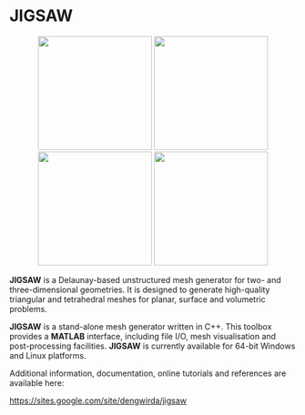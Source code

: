 # JIGSAW

<p align="center">
  <img src = "" width="200">
  <img src = "" width="200">
  <img src = "" width="200">
  <img src = "" width="200">
</p>

<b>JIGSAW</b> is a Delaunay-based unstructured mesh generator for two- and three-dimensional geometries. It is designed to generate high-quality triangular and tetrahedral meshes for planar, surface and volumetric problems.

<b>JIGSAW</b> is a stand-alone mesh generator written in C++. This toolbox provides a <b>MATLAB</b> interface, including file I/O, mesh visualisation and post-processing facilities. <b>JIGSAW</b> is currently available for 64-bit Windows and Linux platforms.

Additional information, documentation, online tutorials and references are available here:

https://sites.google.com/site/dengwirda/jigsaw

